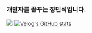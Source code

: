### 개발자를 꿈꾸는 정민석입니다.
<a href="https://velog.io/@phantom2115"><img src="https://img.shields.io/badge/Tech%20Blog-11B48A?style=flat-square&logo=Vimeo&logoColor=white&link=https://velog.io/@phantom2115"/></a>
 [![Velog's GitHub stats](https://velog-readme-stats.vercel.app/api?name=zaman17&color=dark)](https://velog.io/@phantom2115)
 
